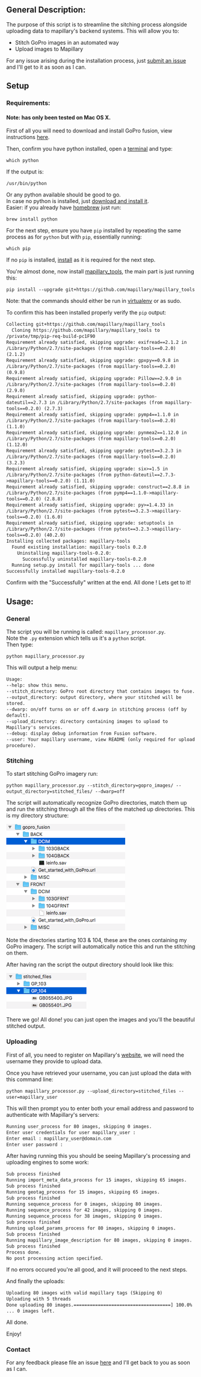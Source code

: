 ## General Description:

The purpose of this script is to streamline the sitching process alongside uploading data to mapillary's backend systems.
This will allow you to:
- Stitch GoPro images in an automated way
- Upload images to Mapillary

For any issue arising during the installation process, just [submit an issue](https://github.com/lukes3315/mapillary_fusion/issues) and I'll get to it as soon as I can.

## Setup

### Requirements:

#### Note: has only been tested on Mac OS X.

First of all you will need to download and install GoPro fusion, view instructions [here](https://gopro.com/help/articles/how_to/how-to-install-fusion-studio-mac).

Then, confirm you have python installed, open a [terminal](https://blog.teamtreehouse.com/introduction-to-the-mac-os-x-command-line) and type:
```
which python
```
If the output is:
```
/usr/bin/python
```
Or any python available should be good to go.<br/>In case no python is installed, just [download and install it](https://www.python.org/downloads/mac-osx/).<br/>
Easier: if you already have [homebrew](https://brew.sh/) just run:
```
brew install python
```

For the next step, ensure you have `pip` installed by repeating the same process as for `python` but with `pip`, essentially running:
```
which pip
```
If no `pip` is installed, [install](https://pip.pypa.io/en/stable/installing/) as it is required for the next step. 

You're almost done, now install [mapillary_tools](https://github.com/mapillary/mapillary_tools/), the main part is just running this:
```
pip install --upgrade git+https://github.com/mapillary/mapillary_tools
```
Note: that the commands should either be run in [virtualenv](https://virtualenv.pypa.io/en/stable/installation/) or as sudo.

To confirm this has been installed properly verify the `pip` output:

```
Collecting git+https://github.com/mapillary/mapillary_tools
  Cloning https://github.com/mapillary/mapillary_tools to /private/tmp/pip-req-build-pc1F90
Requirement already satisfied, skipping upgrade: exifread==2.1.2 in /Library/Python/2.7/site-packages (from mapillary-tools==0.2.0) (2.1.2)
Requirement already satisfied, skipping upgrade: gpxpy==0.9.8 in /Library/Python/2.7/site-packages (from mapillary-tools==0.2.0) (0.9.8)
Requirement already satisfied, skipping upgrade: Pillow==2.9.0 in /Library/Python/2.7/site-packages (from mapillary-tools==0.2.0) (2.9.0)
Requirement already satisfied, skipping upgrade: python-dateutil==2.7.3 in /Library/Python/2.7/site-packages (from mapillary-tools==0.2.0) (2.7.3)
Requirement already satisfied, skipping upgrade: pymp4==1.1.0 in /Library/Python/2.7/site-packages (from mapillary-tools==0.2.0) (1.1.0)
Requirement already satisfied, skipping upgrade: pynmea2==1.12.0 in /Library/Python/2.7/site-packages (from mapillary-tools==0.2.0) (1.12.0)
Requirement already satisfied, skipping upgrade: pytest==3.2.3 in /Library/Python/2.7/site-packages (from mapillary-tools==0.2.0) (3.2.3)
Requirement already satisfied, skipping upgrade: six>=1.5 in /Library/Python/2.7/site-packages (from python-dateutil==2.7.3->mapillary-tools==0.2.0) (1.11.0)
Requirement already satisfied, skipping upgrade: construct==2.8.8 in /Library/Python/2.7/site-packages (from pymp4==1.1.0->mapillary-tools==0.2.0) (2.8.8)
Requirement already satisfied, skipping upgrade: py>=1.4.33 in /Library/Python/2.7/site-packages (from pytest==3.2.3->mapillary-tools==0.2.0) (1.6.0)
Requirement already satisfied, skipping upgrade: setuptools in /Library/Python/2.7/site-packages (from pytest==3.2.3->mapillary-tools==0.2.0) (40.2.0)
Installing collected packages: mapillary-tools
  Found existing installation: mapillary-tools 0.2.0
    Uninstalling mapillary-tools-0.2.0:
      Successfully uninstalled mapillary-tools-0.2.0
  Running setup.py install for mapillary-tools ... done
Successfully installed mapillary-tools-0.2.0
```
Confirm with the "Successfully" written at the end. All done ! Lets get to it!

## Usage:


### General

The script you will be running is called: `mapillary_processor.py`.<br/>Note the `.py` extension which tells us it's a `python` script.<br/>
Then type:
```
python mapillary_processor.py
```
This will output a help menu:
```
Usage:
--help: show this menu.
--stitch_directory: GoPro root directory that contains images to fuse.
--output_directory: output directory, where your stitched will be stored.
--dwarp: on/off turns on or off d.warp in stitching process (off by default).
--upload_directory: directory containing images to upload to Mapillary's services.
--debug: display debug information from Fusion software.
--user: Your mapillary username, view README (only required for upload procedure).
```

### Stitching

To start stitching GoPro imagery run:
```
python mapillary_processor.py --stitch_directory=gopro_images/ --output_directory=stitched_files/ --dwarp=off
```

The script will automatically recognize GoPro directories, match them up and run the stitching through all the files of the matched
up directories.
This is my directory structure:

![Scheme](directory_structure.jpeg)

Note the directories starting 103 & 104, these are the ones containing my GoPro imagery.
The script will automatically notice this and run the stitching on them.

After having ran the script the output directory should look like this:

![Scheme](directory_output_structure.png)

There we go! All done! you can just open the images and you'll the beautiful stitched output.

### Uploading

First of all, you need to register on Mapillary's [website](https://mapillary.com/signup), we will need the username they provide to upload data.

Once you have retrieved your username, you can just upload the data with this command line:
```
python mapillary_processor.py --upload_directory=stitched_files --user=mapillary_user
```
This will then prompt you to enter both your email address and password to authenticate with Mapillary's servers:
```
Running user_process for 80 images, skipping 0 images.
Enter user credentials for user mapillary_user :
Enter email : mapillary_user@domain.com
Enter user password :
```

After having running this you should be seeing Mapillary's processing and uploading engines to some work:<br/>
```
Sub process finished
Running import_meta_data_process for 15 images, skipping 65 images.
Sub process finished
Running geotag_process for 15 images, skipping 65 images.
Sub process finished
Running sequence_process for 0 images, skipping 80 images.
Running sequence_process for 42 images, skipping 0 images.
Running sequence_process for 38 images, skipping 0 images.
Sub process finished
Running upload_params_process for 80 images, skipping 0 images.
Sub process finished
Running mapillary_image_description for 80 images, skipping 0 images.
Sub process finished
Process done.
No post processing action specified.
```
If no errors occured you're all good, and it will proceed to the next steps.

And finally the uploads:
```
Uploading 80 images with valid mapillary tags (Skipping 0)
Uploading with 5 threads
Done uploading 80 images.====================================] 100.0% ... 0 images left.
```

All done.

Enjoy!

### Contact

For any feedback please file an issue [here](https://github.com/lukes3315/mapillary_fusion/issues) and I'll get back to you as soon as I can.
